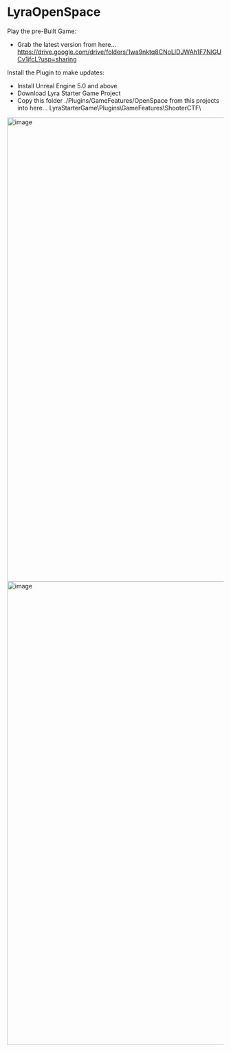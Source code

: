 # LyraOpenSpace

Play the pre-Built Game:
- Grab the latest version from here... https://drive.google.com/drive/folders/1wa9nktq8CNoLIDJWAh1F7NlGUCv1jfcL?usp=sharing

Install the Plugin to make updates:
- Install Unreal Engine 5.0 and above
- Download Lyra Starter Game Project
- Copy this folder ./Plugins/GameFeatures/OpenSpace from this projects into here... LyraStarterGame\Plugins\GameFeatures\ShooterCTF\

<img width="1076" alt="image" src="https://user-images.githubusercontent.com/3343322/197965321-f28e3d0c-95df-4813-8258-d79020d5b682.png">
<img width="1075" alt="image" src="https://user-images.githubusercontent.com/3343322/197965650-e324619f-43d7-42d4-9500-8084825d2f5c.png">

